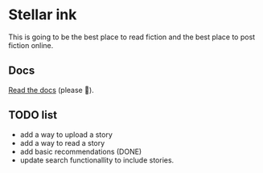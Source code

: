 # Stellar ink

This is going to be the best place to read fiction and the best place to post
fiction online.

## Docs

[Read the docs](https://github.com/epicweb-dev/epic-stack/blob/main/docs)
(please 🙏).

## TODO list

- add a way to upload a story
- add a way to read a story
- add basic recommendations (DONE)
- update search functionallity to include stories.
